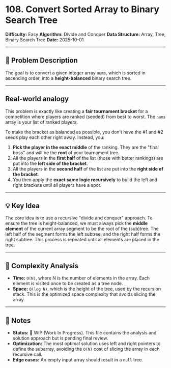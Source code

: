 # 108. Convert Sorted Array to Binary Search Tree

**Difficulty:** Easy
**Algorithm:** Divide and Conquer
**Data Structure:** Array, Tree, Binary Search Tree
**Date:** 2025-10-01

---

## 📝 Problem Description

The goal is to convert a given integer array `nums`, which is sorted in ascending order, into a **height-balanced** binary search tree.

---

## Real-world analogy

This problem is exactly like creating a **fair tournament bracket** for a competition where players are ranked (seeded) from best to worst. The `nums` array is your list of ranked players.

To make the bracket as balanced as possible, you don't have the #1 and #2 seeds play each other right away. Instead, you:

1.  **Pick the player in the exact middle** of the ranking. They are the "final boss" and will be the **root** of your tournament tree.
2.  All the players in the **first half** of the list (those with better rankings) are put into the **left side of the bracket**.
3.  All the players in the **second half** of the list are put into the **right side of the bracket**.
4.  You then apply the **exact same logic recursively** to build the left and right brackets until all players have a spot.

---

## 💡 Key Idea

The core idea is to use a recursive "divide and conquer" approach. To ensure the tree is height-balanced, we must always pick the **middle element** of the current array segment to be the root of the (sub)tree. The left half of the segment forms the left subtree, and the right half forms the right subtree. This process is repeated until all elements are placed in the tree.

---

## 🧮 Complexity Analysis

- **Time:** `O(N)`, where N is the number of elements in the array. Each element is visited once to be created as a tree node.
- **Space:** `O(log N)`, which is the height of the tree, used by the recursion stack. This is the optimized space complexity that avoids slicing the array.

---

## 📖 Notes
- **Status:** 🚧 WIP (Work In Progress). This file contains the analysis and solution approach but is pending final review.
- **Optimization:** The most optimal solution uses left and right pointers to define the subarray, avoiding the `O(N)` cost of slicing the array in each recursive call.
- **Edge cases:** An empty input array should result in a `null` tree.
